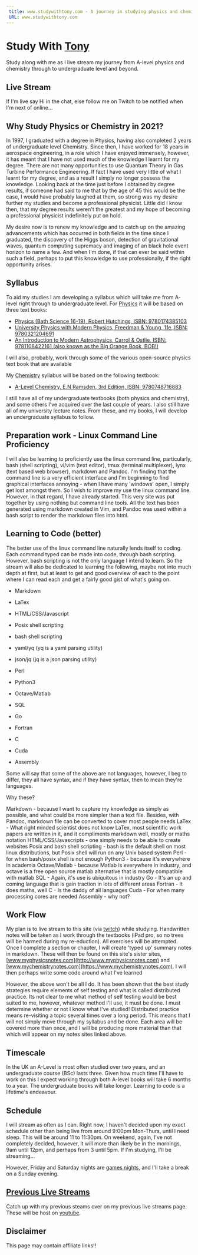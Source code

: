 ```yaml
---
 title: www.studywithtony.com - A journey in studying physics and chemistry from a-level to undergraduate level
 URL: www.studywithtony.com
---
```


# Study With [Tony](http://www.tonyruther.com)

Study along with me as I live stream my journey from A-level physics and chemistry through to undergraduate level and beyond.

## Live Stream

If I'm live say Hi in the chat, else follow me on Twitch to be notified when I'm next of online...

<div id="twitch-embed">

<!-- Load the Twitch embed script -->
    
<script src="https://embed.twitch.tv/embed/v1.js"></script>

<!-- Create a Twitch.Embed object that will render within the "twitch-embed" root element. -->
   <script type="text/javascript">
      new Twitch.Embed("twitch-embed", {
        width: 1280,
        height: 720,
        channel: "studywithtony" 
      });
    </script>
</div>

## Why Study Physics or Chemistry in 2021?

In 1997, I graduated with a degree in Physics, having also completed 2 years of undergraduate level Chemistry. Since then, I have worked for 18 years in aerospace engineering, in a role which I have enjoyed immensely, however, it  has meant that I have not used much of the knowledge I learnt for my degree. There are not many opportunities to use Quantum Theory in Gas Turbine Performance Engineering. If fact I have used very little of what I learnt for my degree, and as a result I simply no longer possess the knowledge. Looking back at the time just before I obtained by degree results, if someone had said to me that by the age of 45 this would be the case, I would have probably laughed at them, so strong was my desire further my studies and become a professional physicist. Little did I know then, that my degree results weren't the greatest and my hope of becoming a professional physicist indefinitely put on hold.

My desire now is to renew my knowledge and to catch up on the amazing advancements which has occurred in both fields in the time since I graduated, the discovery of the Higgs boson, detection of gravitational waves, quantum computing supremacy and imaging of an black hole event horizon to name a few.  And when I'm done, if that can ever be said within such a field, perhaps to put this knowledge to use professionally, if the right opportunity arises.

## Syllabus

To aid my studies I am developing a syllabus which will take me from A-level right through to undergraduate level. For [Physics](/ALevelsyllabus) it will be based on three text books:

  * [Physics (Bath Science 16-19), Robert Hutchings,  ISBN: 9780174385103](https://www.amazon.co.uk/Physics-Science-16-19-Robert-Hutchings/dp/0174385102/)
  * [University Physics with Modern Physics, Freedman & Young, 11e, ISBN: 9780321204691](https://www.amazon.co.uk/University-Physics-Modern-Mastering-International/dp/0321204697/)
  * [An Introduction to Modern Astrophysics, Carrol & Ostlie, ISBN: 9781108422161 (also known as the Big Orange Book, BOB!)](https://www.amazon.co.uk/Introduction-Modern-Astrophysics-Bradley-Carroll/dp/1108422160/)

I will also, probably, work through some of the various open-source physics text book that are available

My [Chemistry](/ALevelsyllabus) syllabus will be based on the following textbook:

  * [A-Level Chemistry, E.N Ramsden, 3rd Edition, ISBN: 9780748716883](https://www.amazon.co.uk/Level-Chemistry-Eileen-Ramsden/dp/0748716882/)

I still have all of my undergraduate textbooks (both physics and chemistry), and some others I've acquired over the last couple of years. I also still have all of my university lecture notes. From these, and my books, I will develop an undergraduate syllabus to follow. 

## Preparation work - Linux Command Line Proficiency

I will also be learning to proficiently use the linux command line, particularly, bash (shell scripting), vi/vim (text editor), tmux (terminal multiplexer), lynx (text based web browser), markdown and Pandoc. I'm finding that the command line is a very efficient interface and I'm beginning to find graphical interfaces annoying - when I have many 'windows' open, I simply get lost amongst them. So I wish to improve my use the linux command line. However, in that regard, I have already started. This very site was put together by using nothing but command line tools. All the text has been generated using markdown created in Vim, and Pandoc was used within a bash script to render the markdown files into html.

## Learning to Code (better)

The better use of the linux command line naturally lends itself to coding. Each command typed can be made into code, through bash scripting. However, bash scripting is not the only language I intend to learn. So the stream will also be dedicated to learning the following, maybe not into much depth at first, but at least to get and good overview of each to the point where I can read each and get a fairly good gist of what's going on.

 * Markdown
 * LaTex
 * HTML/CSS/Javascript
 * Posix shell scripting
 * bash shell scripting
 * yaml/yq (yq is a yaml parsing utility)
 * json/jq (jq is a json parsing utility)
 * Perl
 * Python3 
 * Octave/Matlab
 * SQL
 * Go
 * Fortran
 * C
 * Cuda

 * Assembly

Some will say that some of the above are not languages, however, I beg to differ, they all have syntax, and if they have syntax, then to mean they're languages. 

Why these?

Markdown - because I want to capture my knowledge as simply as possible, and what could be more simpler than a text file. Besides, with Pandoc, markdown file can be converted to cover most people needs
LaTex - What right minded scientist does not know LaTex, most scientific work papers are written in it, and it compliments markdown well, mostly or maths notation
HTML/CSS/Javascripts - one simply needs to be able to create websites
Posix and bash shell scripting - bash is the default shell on most linux distributions, but Posix shell will run on any Unix based system
Perl - for when bash/posix shell is not enough
Python3 - because it's everywhere in academia
Octave/Matlab - because Matlab is everywhere in industry, and octave is a free open source matlab alternative that is mostly compatible with matlab
SQL - Again, it's use is ubiquitous in industry
Go -  It's an up and coming language that is gain traction in lots of different areas
Fortran - It does maths, well
C - Is the daddy of all languages
Cuda - For when many processing cores are needed
Assembly - why not?
  

## Work Flow

My plan is to live stream to this site (via [twitch](https://www.twitch.tv/studywithtony)) while studying. Handwritten notes will be taken as I work through the textbooks (iPad pro, so no trees will be harmed during my re-eduction). All exercises will be attempted. Once I complete a section or chapter, I will create 'typed up' summary notes in markdown. These will then be found on this site's sister sites, [www.myphysicsnotes.com](http://www.myphysicsnotes.com) and [www.mychemistrynotes.com](https://www.mychemistrynotes.com). I will then perhaps write some code around what I've learned

However, the above won't be all I do. It has been shown that the best study strategies require elements of self testing and what is called distributed practice. Its not clear to me what method of self testing would be best suited to me, however, whatever method I'll use, it must be done. I must determine whether or not I know what I've studied! Distributed practice means re-visiting a topic several times over a long period. This means that I will not simply move through my syllabus and be done. Each area will be covered more than once, and I will be producing more material than that which will appear on my notes sites linked above.


## Timescale

In the UK an A-Level is most often studied over two years, and an undergraduate course (BSc) lasts three. Given how much time I'll have to work on this I expect working through both A-level books will take 6 months to a year. The undergraduate books will take longer. Learning to code is a lifetime's endeavour.   


## Schedule

I will stream as often as I can. Right now, I haven't decided upon my exact schedule other than being live from around 9:00pm Mon-Thurs, until I need sleep. This will be around 11 to 11:30pm. On weekend, again, I've not completely decided, however, it will more than likely be in the mornings, 9am until 12pm, and perhaps from 3 until 5pm. If I'm studying, I'll be streaming...

However, Friday and Saturday nights are [games nights](https://www.fortiesgamer.com/live), and I'll take a break on a Sunday evening.

## [Previous Live Streams](/previouslivestreams)

Catch up with my previous steams over on my previous live streams page. These will be host on [youtube](https://www.youtube.com/channel/UCAPH_kDcoQMA5zav2OwgFng).

## Disclaimer

This page may contain affiliate links!!
